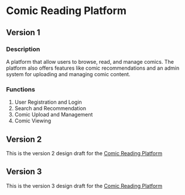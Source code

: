 # Comic Reading Platform

## Version 1
### Description
A platform that allow users to browse, read, and manage comics. The platform also offers features like comic recommendations and an admin system for uploading and managing comic content.
### Functions
1. User Registration and Login
2. Search and Recommendation
3. Comic Upload and Management
4. Comic Viewing

## Version 2
This is the version 2 design draft for the [Comic Reading Platform](https://docs.google.com/document/d/1G0J2kwXOEHS3Y44X0mwu7QlIbOT5PVt0Lc8i-3fMcJ8/edit?usp=sharing)

## Version 3
This is the version 3 design draft for the [Comic Reading Platform](https://docs.google.com/document/d/1CBuUmmNQ7A9P7T8bX5TVsQ2Xn0fouuArMwRkDxww8YA/edit?usp=sharing)
